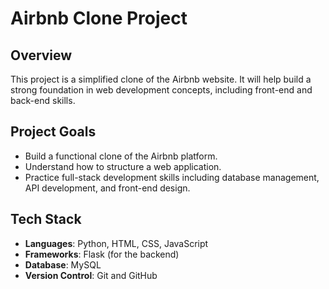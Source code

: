 # Airbnb Clone Project

## Overview
This project is a simplified clone of the Airbnb website. It will help build a strong foundation in web development concepts, including front-end and back-end skills.

## Project Goals
- Build a functional clone of the Airbnb platform.
- Understand how to structure a web application.
- Practice full-stack development skills including database management, API development, and front-end design.

## Tech Stack
- **Languages**: Python, HTML, CSS, JavaScript
- **Frameworks**: Flask (for the backend)
- **Database**: MySQL
- **Version Control**: Git and GitHub

